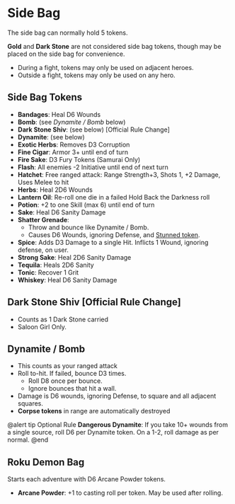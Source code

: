 ﻿# Side Bag

The side bag can normally hold 5 tokens. 

**Gold** and **Dark Stone** are not considered side bag tokens, though may be placed on the side bag for convenience.

* During a fight, tokens may only be used on adjacent heroes.
* Outside a fight, tokens may only be used on any hero.

## Side Bag Tokens

* **Bandages**: Heal D6 Wounds
* **Bomb**: (see *Dynamite / Bomb* below)
* **Dark Stone Shiv**: (see below) [Official Rule Change]
* **Dynamite**: (see below)
* **Exotic Herbs**: Removes D3 Corruption
* **Fine Cigar**: Armor 3+ until end of turn
* **Fire Sake**: D3 Fury Tokens (Samurai Only)
* **Flash**: All enemies -2 Initiative until end of next turn
* **Hatchet**: Free ranged attack: Range Strength+3, Shots 1, +2 Damage, Uses Melee to hit
* **Herbs**: Heal 2D6 Wounds
* **Lantern Oil**: Re-roll one die in a failed Hold Back the Darkness roll
* **Potion**: +2 to one Skill (max 6) until end of turn
* **Sake**: Heal D6 Sanity Damage
* **Shatter Grenade**: 
  * Throw and bounce like Dynamite / Bomb.
  * Causes D6 Wounds, ignoring Defense, and [Stunned token](Status.htm).
* **Spice**: Adds D3 Damage to a single Hit. Inflicts 1 Wound, ignoring defense, on user.
* **Strong Sake**: Heal 2D6 Sanity Damage
* **Tequila**: Heals 2D6 Sanity
* **Tonic**: Recover 1 Grit
* **Whiskey**: Heal D6 Sanity Damage

## Dark Stone Shiv [Official Rule Change]

* Counts as 1 Dark Stone carried
* Saloon Girl Only.

## Dynamite / Bomb

* This counts as your ranged attack
* Roll to-hit. If failed, bounce D3 times. 
  * Roll D8 once per bounce.
  * Ignore bounces that hit a wall.
* Damage is D6 wounds, ignoring Defense, to square and all adjacent squares.
* **Corpse tokens** in range are automatically destroyed

@alert tip
Optional Rule **Dangerous Dynamite**: If you take 10+ wounds from a single source, roll D6 per Dynamite token. On a 1-2, roll damage as per normal.
@end

## Roku Demon Bag

Starts each adventure with D6 Arcane Powder tokens.

* **Arcane Powder**: +1 to casting roll per token. May be used after rolling.

